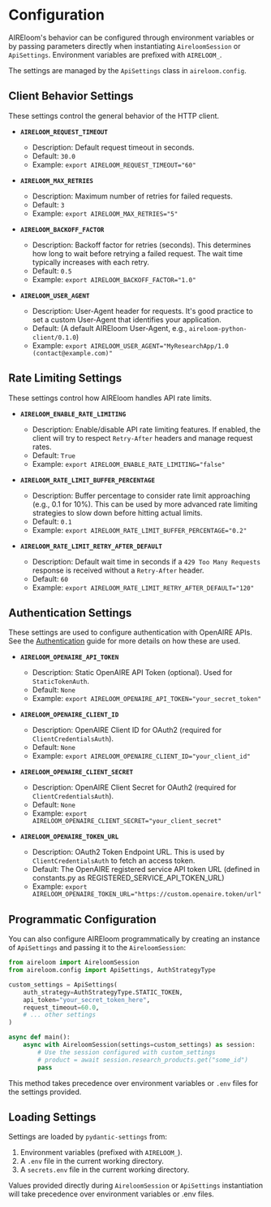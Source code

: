 # Configuration

AIREloom's behavior can be configured through environment variables or by passing parameters directly when instantiating `AireloomSession` or `ApiSettings`. Environment variables are prefixed with `AIRELOOM_`.

The settings are managed by the `ApiSettings` class in `aireloom.config`.

## Client Behavior Settings

These settings control the general behavior of the HTTP client.

*   **`AIRELOOM_REQUEST_TIMEOUT`**
    *   Description: Default request timeout in seconds.
    *   Default: `30.0`
    *   Example: `export AIRELOOM_REQUEST_TIMEOUT="60"`

*   **`AIRELOOM_MAX_RETRIES`**
    *   Description: Maximum number of retries for failed requests.
    *   Default: `3`
    *   Example: `export AIRELOOM_MAX_RETRIES="5"`

*   **`AIRELOOM_BACKOFF_FACTOR`**
    *   Description: Backoff factor for retries (seconds). This determines how long to wait before retrying a failed request. The wait time typically increases with each retry.
    *   Default: `0.5`
    *   Example: `export AIRELOOM_BACKOFF_FACTOR="1.0"`

*   **`AIRELOOM_USER_AGENT`**
    *   Description: User-Agent header for requests. It's good practice to set a custom User-Agent that identifies your application.
    *   Default: (A default AIREloom User-Agent, e.g., `aireloom-python-client/0.1.0`)
    *   Example: `export AIRELOOM_USER_AGENT="MyResearchApp/1.0 (contact@example.com)"`

## Rate Limiting Settings

These settings control how AIREloom handles API rate limits.

*   **`AIRELOOM_ENABLE_RATE_LIMITING`**
    *   Description: Enable/disable API rate limiting features. If enabled, the client will try to respect `Retry-After` headers and manage request rates.
    *   Default: `True`
    *   Example: `export AIRELOOM_ENABLE_RATE_LIMITING="false"`

*   **`AIRELOOM_RATE_LIMIT_BUFFER_PERCENTAGE`**
    *   Description: Buffer percentage to consider rate limit approaching (e.g., 0.1 for 10%). This can be used by more advanced rate limiting strategies to slow down before hitting actual limits.
    *   Default: `0.1`
    *   Example: `export AIRELOOM_RATE_LIMIT_BUFFER_PERCENTAGE="0.2"`

*   **`AIRELOOM_RATE_LIMIT_RETRY_AFTER_DEFAULT`**
    *   Description: Default wait time in seconds if a `429 Too Many Requests` response is received without a `Retry-After` header.
    *   Default: `60`
    *   Example: `export AIRELOOM_RATE_LIMIT_RETRY_AFTER_DEFAULT="120"`

## Authentication Settings

These settings are used to configure authentication with OpenAIRE APIs. See the [Authentication](authentication.md) guide for more details on how these are used.

*   **`AIRELOOM_OPENAIRE_API_TOKEN`**
    *   Description: Static OpenAIRE API Token (optional). Used for `StaticTokenAuth`.
    *   Default: `None`
    *   Example: `export AIRELOOM_OPENAIRE_API_TOKEN="your_secret_token"`

*   **`AIRELOOM_OPENAIRE_CLIENT_ID`**
    *   Description: OpenAIRE Client ID for OAuth2 (required for `ClientCredentialsAuth`).
    *   Default: `None`
    *   Example: `export AIRELOOM_OPENAIRE_CLIENT_ID="your_client_id"`

*   **`AIRELOOM_OPENAIRE_CLIENT_SECRET`**
    *   Description: OpenAIRE Client Secret for OAuth2 (required for `ClientCredentialsAuth`).
    *   Default: `None`
    *   Example: `export AIRELOOM_OPENAIRE_CLIENT_SECRET="your_client_secret"`

*   **`AIRELOOM_OPENAIRE_TOKEN_URL`**
    *   Description: OAuth2 Token Endpoint URL. This is used by `ClientCredentialsAuth` to fetch an access token.
    *   Default: The OpenAIRE registered service API token URL (defined in constants.py as REGISTERED_SERVICE_API_TOKEN_URL)
    *   Example: `export AIRELOOM_OPENAIRE_TOKEN_URL="https://custom.openaire.token/url"`

## Programmatic Configuration

You can also configure AIREloom programmatically by creating an instance of `ApiSettings` and passing it to the `AireloomSession`:

```python
from aireloom import AireloomSession
from aireloom.config import ApiSettings, AuthStrategyType

custom_settings = ApiSettings(
    auth_strategy=AuthStrategyType.STATIC_TOKEN,
    api_token="your_secret_token_here",
    request_timeout=60.0,
    # ... other settings
)

async def main():
    async with AireloomSession(settings=custom_settings) as session:
        # Use the session configured with custom_settings
        # product = await session.research_products.get("some_id")
        pass
```
This method takes precedence over environment variables or `.env` files for the settings provided.
## Loading Settings

Settings are loaded by `pydantic-settings` from:
1.  Environment variables (prefixed with `AIRELOOM_`).
2.  A `.env` file in the current working directory.
3.  A `secrets.env` file in the current working directory.

Values provided directly during `AireloomSession` or `ApiSettings` instantiation will take precedence over environment variables or .env files.
